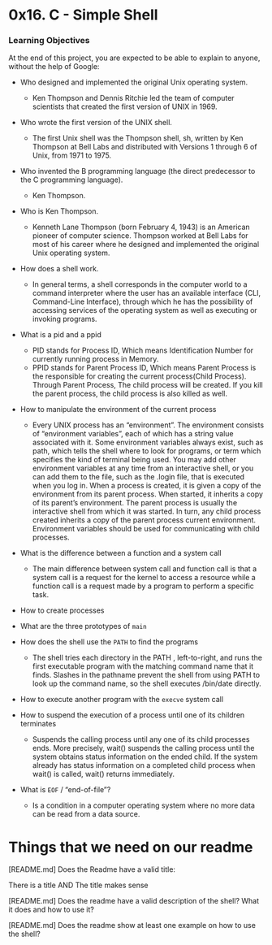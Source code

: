 # 0x16. C - Simple Shell

### Learning Objectives

At the end of this project, you are expected to be able to explain to anyone, without the help of Google:

- Who designed and implemented the original Unix operating system.
	- Ken Thompson and Dennis Ritchie led the team of computer scientists that created the first version of UNIX in 1969.

- Who wrote the first version of the UNIX shell.
	-	The first Unix shell was the Thompson shell, sh, written by Ken Thompson at Bell Labs and distributed with Versions 1 through 6 of Unix, from 1971 to 1975.

- Who invented the B programming language (the direct predecessor to the C programming language).
	- Ken Thompson.

- Who is Ken Thompson.
	- Kenneth Lane Thompson (born February 4, 1943) is an American pioneer of computer science. Thompson worked at Bell Labs for most of his career where he designed and implemented the original Unix operating system.

- How does a shell work.
	- In general terms, a shell corresponds in the computer world to a command interpreter where the user has an available interface (CLI, Command-Line Interface), through which he has the possibility of accessing services of the operating system as well as executing or invoking programs.

- What is a pid and a ppid
	- PID stands for Process ID, Which means Identification Number for currently running process in Memory.
	- PPID stands for Parent Process ID, Which means Parent Process is the responsible for creating the current process(Child Process). Through Parent Process, The child process will be created. If you kill the parent process, the child process is also killed as well.

- How to manipulate the environment of the current process
	- Every UNIX process has an “environment”. The environment consists of “environment variables”, each of which has a string value associated with it. Some environment variables always exist, such as path, which tells the shell where to look for programs, or term which specifies the kind of terminal being used. You may add other environment variables at any time from an interactive shell, or you can add them to the file, such as the .login file, that is executed when you log in. When a process is created, it is given a copy of the environment from its parent process. When started, it inherits a copy of its parent’s environment. The parent process is usually the interactive shell from which it was started. In turn, any child process created inherits a copy of the parent process current environment. Environment variables should be used for communicating with child processes.

- What is the difference between a function and a system call
	- The main difference between system call and function call is that a system call is a request for the kernel to access a resource while a function call is a request made by a program to perform a specific task.

- How to create processes
- What are the three prototypes of `main`
- How does the shell use the `PATH` to find the programs
	- The shell tries each directory in the PATH , left-to-right, and runs the first executable program with the matching command name that it finds. Slashes in the pathname prevent the shell from using PATH to look up the command name, so the shell executes /bin/date directly.

- How to execute another program with the `execve` system call
- How to suspend the execution of a process until one of its children terminates
	-	Suspends the calling process until any one of its child processes ends. More precisely, wait() suspends the calling process until the system obtains status information on the ended child. If the system already has status information on a completed child process when wait() is called, wait() returns immediately.

- What is `EOF` / “end-of-file”?
	- Is a condition in a computer operating system where no more data can be read from a data source.


# Things that we need on our readme

[README.md] Does the Readme have a valid title:

There is a title AND
The title makes sense

[README.md] Does the readme have a valid description of the shell? What it does and how to use it?

[README.md] Does the readme show at least one example on how to use the shell?


